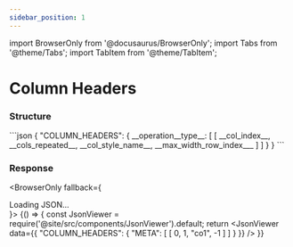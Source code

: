 ```yaml
---
sidebar_position: 1
---
```


import BrowserOnly from '@docusaurus/BrowserOnly';
import Tabs from '@theme/Tabs';
import TabItem from '@theme/TabItem';

# Column Headers

<h3>Structure</h3>
```json
{
    "COLUMN_HEADERS": {
        __operation__type__: [
            [
                __col_index__,
                __cols_repeated__,
                __col_style_name__,
                __max_width_row_index___
            ]
        ]
    }
}
```
<h3>Response</h3>

<BrowserOnly fallback={<div>Loading JSON...</div>}>
{() => {
    const JsonViewer = require('@site/src/components/JsonViewer').default;
    return <JsonViewer data={{
        "COLUMN_HEADERS": {
    "META": [
        [
            0,
            1,
            "co1",
            -1
        ]
    ]
}
    }} />
    }}
</BrowserOnly>
